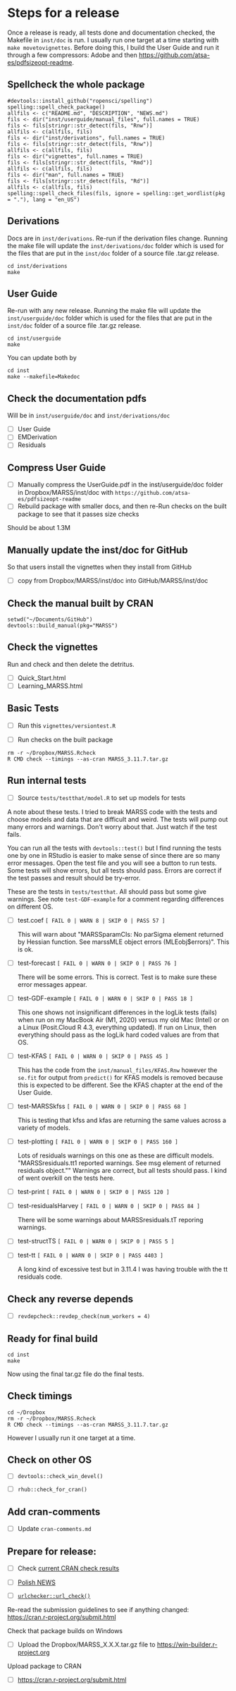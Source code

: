 # Steps for a release

Once a release is ready, all tests done and documentation checked, the Makefile in `inst/doc` is run. I usually run one target at a time starting with `make movetovignettes`. Before doing this, I build the User Guide and run it through a few compressors: Adobe and then https://github.com/atsa-es/pdfsizeopt-readme.

## Spellcheck the whole package

```
#devtools::install_github("ropensci/spelling")
spelling::spell_check_package()
allfils <- c("README.md", "DESCRIPTION", "NEWS.md")
fils <- dir("inst/userguide/manual_files", full.names = TRUE)
fils <- fils[stringr::str_detect(fils, "Rnw")]
allfils <- c(allfils, fils)
fils <- dir("inst/derivations", full.names = TRUE)
fils <- fils[stringr::str_detect(fils, "Rnw")]
allfils <- c(allfils, fils)
fils <- dir("vignettes", full.names = TRUE)
fils <- fils[stringr::str_detect(fils, "Rmd")]
allfils <- c(allfils, fils)
fils <- dir("man", full.names = TRUE)
fils <- fils[stringr::str_detect(fils, "Rd")]
allfils <- c(allfils, fils)
spelling::spell_check_files(fils, ignore = spelling::get_wordlist(pkg = "."), lang = "en_US")
```

## Derivations

Docs are in `inst/derivations`. Re-run if the derivation files change. Running the make file will update the `inst/derivations/doc` folder which is used for the files that are put in the `inst/doc` folder of a source file .tar.gz release.

```
cd inst/derivations
make
```

## User Guide

Re-run with any new release. Running the make file will update the `inst/userguide/doc` folder which is used for the files that are put in the `inst/doc` folder of a source file .tar.gz release.

```
cd inst/userguide
make
```

You can update both by 

```
cd inst
make --makefile=Makedoc
```

## Check the documentation pdfs

Will be in `inst/userguide/doc` and `inst/derivations/doc`

  - [ ] User Guide
  - [ ] EMDerivation
  - [ ] Residuals

## Compress User Guide

  - [ ] Manually compress the UserGuide.pdf in the inst/userguide/doc folder in Dropbox/MARSS/inst/doc with `https://github.com/atsa-es/pdfsizeopt-readme`
  - [ ] Rebuild package with smaller docs, and then re-Run checks on the built package to see that it passes size checks

Should be about 1.3M

## Manually update the inst/doc for GitHub

So that users install the vignettes when they install from GitHub

  - [ ] copy from Dropbox/MARSS/inst/doc into GitHub/MARSS/inst/doc
  
## Check the manual built by CRAN

```
setwd("~/Documents/GitHub")
devtools::build_manual(pkg="MARSS")
```

## Check the vignettes

Run and check and then delete the detritus.

  - [ ] Quick_Start.html
  - [ ] Learning_MARSS.html

## Basic Tests

- [ ] Run this `vignettes/versiontest.R`

- [ ] Run checks on the built package

```
rm -r ~/Dropbox/MARSS.Rcheck
R CMD check --timings --as-cran MARSS_3.11.7.tar.gz
```

## Run internal tests 

  - [ ] Source `tests/testthat/model.R` to set up models for tests

A note about these tests. I tried to break MARSS code with the tests and choose models and data that are difficult and weird. The tests will pump out many errors and warnings. Don't worry about that. Just watch if the test fails.

You can run all the tests with `devtools::test()` but I find running the tests one by one in RStudio is easier to make sense of since there are so many error messages. Open the test file and you will see a button to run tests. Some tests will show errors, but all tests should pass. Errors are correct if the test passes and result should be try-error.

These are the tests in `tests/testthat`. All should pass but some give warnings. See note `test-GDF-example` for a comment regarding differences on different OS.

- [ ] test.coef `[ FAIL 0 | WARN 8 | SKIP 0 | PASS 57 ]`

  This will warn about "MARSSparamCIs: No parSigma element returned by Hessian function.  See marssMLE object errors (MLEobj$errors)". This is ok.

- [ ] test-forecast `[ FAIL 0 | WARN 0 | SKIP 0 | PASS 76 ]`

  There will be some errors. This is correct. Test is to make sure these error messages appear.

- [ ] test-GDF-example `[ FAIL 0 | WARN 0 | SKIP 0 | PASS 18 ]`

  This one shows not insignificant differences in the logLik tests (fails) when run on my MacBook Air (M1, 2020) versus my old Mac (Intel) or on a Linux (Posit.Cloud R 4.3, everything updated). If run on Linux, then everything should pass as the logLik hard coded values are from that OS.


- [ ] test-KFAS `[ FAIL 0 | WARN 0 | SKIP 0 | PASS 45 ]`

  This has the code from the `inst/manual_files/KFAS.Rnw` however the `se.fit` for output from `predict()` for KFAS models is removed because this is expected to be different. See the KFAS chapter at the end of the User Guide.


- [ ] test-MARSSkfss `[ FAIL 0 | WARN 0 | SKIP 0 | PASS 68 ]`

  This is testing that kfss and kfas are returning the same values across a variety of models.


- [ ] test-plotting `[ FAIL 0 | WARN 0 | SKIP 0 | PASS 160 ]`

  Lots of residuals warnings on this one as these are difficult models. "MARSSresiduals.tt1 reported warnings. See msg element of returned residuals object."" Warnings are correct, but all tests should pass. I kind of went overkill on the tests here.


- [ ] test-print `[ FAIL 0 | WARN 0 | SKIP 0 | PASS 120 ]`

- [ ] test-residualsHarvey `[ FAIL 0 | WARN 0 | SKIP 0 | PASS 84 ]`

  There will be some warnings about MARSSresiduals.tT reporing warnings.

- [ ] test-structTS `[ FAIL 0 | WARN 0 | SKIP 0 | PASS 5 ]`

- [ ] test-tt `[ FAIL 0 | WARN 0 | SKIP 0 | PASS 4403 ]`

  A long kind of excessive test but in 3.11.4 I was having trouble with the tt residuals code.

## Check any reverse depends

* [ ] `revdepcheck::revdep_check(num_workers = 4)`

## Ready for final build

```
cd inst
make
```

Now using the final tar.gz file do the final tests.
  
## Check timings
  
```
cd ~/Dropbox
rm -r ~/Dropbox/MARSS.Rcheck
R CMD check --timings --as-cran MARSS_3.11.7.tar.gz
```


However I usually run it one target at a time.


## Check on other OS

* [ ] `devtools::check_win_devel()`
* [ ] `rhub::check_for_cran()`


## Add cran-comments

* [ ] Update `cran-comments.md`


## Prepare for release:

* [ ] Check [current CRAN check results](https://cran.rstudio.org/web/checks/check_results_MARSS.html)
* [ ] [Polish NEWS](https://style.tidyverse.org/news.html#news-release)
* [ ] [`urlchecker::url_check()`](https://github.com/r-lib/urlchecker)


Re-read the submission guidelines to see if anything changed: https://cran.r-project.org/submit.html

Check that package builds on Windows

- [ ] Upload the Dropbox/MARSS_X.X.X.tar.gz file to https://win-builder.r-project.org

Upload package to CRAN

- [ ] https://cran.r-project.org/submit.html

